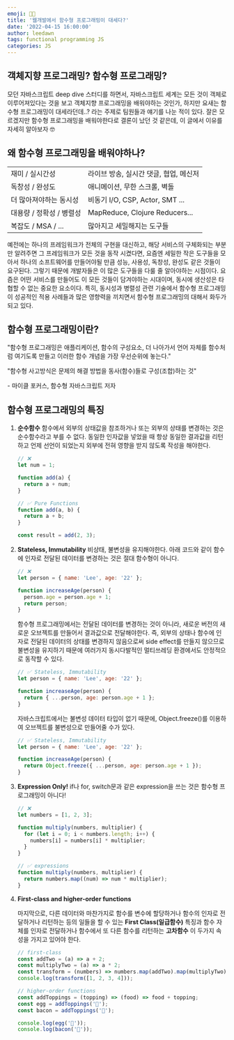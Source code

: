 ```yaml
---
emoji: 👩‍💻
title: '웹개발에서 함수형 프로그래밍이 대세다?'
date: '2022-04-15 16:00:00'
author: leedawn
tags: functional programming JS
categories: JS
---
```


## 객체지향 프로그래밍? 함수형 프로그래밍?

모던 자바스크립트 deep dive 스터디를 하면서, 자바스크립트 세계는 모든 것이 객체로 이루어져있다는 것을 보고 객체지향 프로그래밍을 배워야하는 것인가, 하지만 요새는 함수형 프로그래밍이 대세라던데..? 라는 주제로 팀원들과 얘기를 나눈 적이 있다. 잘은 모르겠지만 함수형 프로그래밍을 배워야한다로 결론이 났던 것 같은데, 이 글에서 이유를 자세히 알아보자 🤓

## 왜 함수형 프로그래밍을 배워야하나?

|                          |                                        |
| ------------------------ | -------------------------------------- |
| 재미 / 실시간성          | 라이브 방송, 실시간 댓글, 협업, 메신저 |
| 독창성 / 완성도          | 애니메이션, 무한 스크롤, 벽돌          |
| 더 많아져야하는 동시성   | 비동기 I/O, CSP, Actor, SMT ...        |
| 대용량 / 정확성 / 병렬성 | MapReduce, Clojure Reducers...         |
| 복잡도 / MSA / ...       | 많아지고 세밀해지는 도구들             |

예전에는 하나의 프레임워크가 전체의 구현을 대신하고, 해당 서비스의 구체화되는 부분만 알려주면 그 프레임워크가 모든 것을 동작 시켰다면, 요즘엔 세밀한 작은 도구들을 모아서 하나의 소프트웨어를 만들어야될 만큼 성능, 사용성, 독창성, 완성도 같은 것들이 요구된다. 그렇기 때문에 개발자들은 이 많은 도구들을 다룰 줄 알아야하는 시점이다. 요즘은 어떤 서비스를 만들어도 이 모든 것들이 담겨야하는 시대이며, 동시에 생산성은 타협할 수 없는 중요한 요소이다.
특히, 동시성과 병렬성 관련 기술에서 함수형 프로그래밍이 성공적인 적용 사례들과 많은 영향력을 끼치면서 함수형 프로그래밍의 대해서 화두가 되고 있다.

## 함수형 프로그래밍이란?

"함수형 프로그래밍은 애플리케이션, 함수의 구성요소, 더 나아가서 언어 자체를 함수처럼 여기도록 만들고 이러한 함수 개념을 가장 우선순위에 놓는다."

"함수형 사고방식은 문제의 해결 방법을 동사(함수)들로 구성(조합)하는 것"

\- 마이클 포커스, 함수형 자바스크립트 저자

## 함수형 프로그래밍의 특징

1. **순수함수**
   함수에서 외부의 상태값을 참조하거나 또는 외부의 상태를 변경하는 것은 순수함수라고 부를 수 없다. 동일한 인자값을 넣었을 때 항상 동일한 결과값을 리턴하고 언제 선언이 되었는지 외부에 전혀 영향을 받지 않도록 작성을 해야한다.

   ```javascript
   // ❌
   let num = 1;

   function add(a) {
     return a + num;
   }
   ```

   ```javascript
   // ✅ Pure Functions
   function add(a, b) {
     return a + b;
   }

   const result = add(2, 3);
   ```

2. **Stateless, Immutability**
   비상태, 불변성을 유지해야한다. 아래 코드와 같이 함수에 인자로 전달된 데이터를 변경하는 것은 절대 함수형이 아니다.

   ```javascript
   // ❌
   let person = { name: 'Lee', age: '22' };

   function increaseAge(person) {
     person.age = person.age + 1;
     return person;
   }
   ```

   함수형 프로그래밍에서는 전달된 데이터를 변경하는 것이 아니라, 새로운 버전의 새로운 오브젝트를 만들어서 결과값으로 전달해야한다. 즉, 외부의 상태나 함수에 인자로 전달된 데이터의 상태를 변경하지 않음으로써 side effect를 만들지 않으므로 불변성을 유지하기 때문에 여러가지 동시다발적인 멀티쓰레딩 환경에서도 안정적으로 동작할 수 있다.

   ```javascript
   // ✅ Stateless, Immutability
   let person = { name: 'Lee', age: '22' };

   function increaseAge(person) {
     return { ...person, age: person.age + 1 };
   }
   ```

   자바스크립트에서는 불변성 데이터 타입이 없기 때문에, Object.freeze()를 이용하여 오브젝트를 불변성으로 만들어줄 수가 있다.

   ```javascript
   // ✅ Stateless, Immutability
   let person = { name: 'Lee', age: '22' };

   function increaseAge(person) {
     return Object.freeze({ ...person, age: person.age + 1 });
   }
   ```

3. **Expression Only!**
   if나 for, switch문과 같은 expression을 쓰는 것은 함수형 프로그래밍이 아니다!

   ```javascript
   // ❌
   let numbers = [1, 2, 3];

   function multiply(numbers, multiplier) {
     for (let i = 0; i < numbers.length; i++) {
       numbers[i] = numbers[i] * multiplier;
     }
   }
   ```

   ```javascript
   // ✅ expressions
   function multiply(numbers, multiplier) {
     return numbers.map((num) => num * multiplier);
   }
   ```

4. **First-class and higher-order functions**

   마지막으로, 다른 데이터와 마찬가지로 함수를 변수에 할당하거나 함수의 인자로 전달하거나 리턴하는 등의 일들을 할 수 있는 **First Class(일급함수)** 특징과 함수 자체를 인자로 전달하거나 함수에서 또 다른 함수를 리턴하는 **고차함수** 이 두가지 속성을 가지고 있어야 한다.

   ```javascript
   // first-class
   const addTwo = (a) => a + 2;
   const multiplyTwo = (a) => a * 2;
   const transform = (numbers) => numbers.map(addTwo).map(multiplyTwo);
   console.log(transform([1, 2, 3, 4]));
   ```

   ```javascript
   // higher-order functions
   const addToppings = (topping) => (food) => food + topping;
   const egg = addToppings('🍳');
   const bacon = addToppings('🥓');

   console.log(egg('🍳'));
   console.log(bacon('🥓'));
   ```
